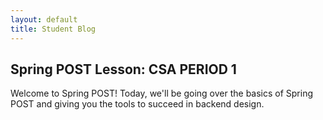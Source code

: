 ```yaml
---
layout: default
title: Student Blog
---
```



## Spring POST Lesson: CSA PERIOD 1


Welcome to Spring POST! Today, we'll be going over the basics of Spring POST and giving you the tools to succeed in backend design.
